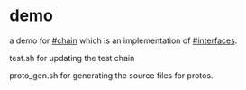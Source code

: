 # demo

a demo for [#chain](http://github.com/tokentransfer/chain) which is an implementation of [#interfaces](http://github.com/tokentransfer/interfaces).


test.sh for updating the test chain

proto_gen.sh for generating the source files for protos.